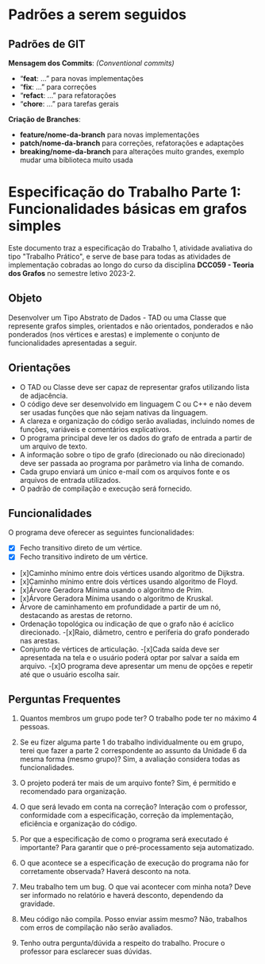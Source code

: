 # Padrões a serem seguidos

## ******************************Padrões de GIT******************************

**Mensagem dos Commits**: *(Conventional commits)*

- “**feat**: …” para novas implementações
- “**fix**: …” para correções
- “**refact**: …” para refatorações
- “**chore**: …” para tarefas gerais

**Criação de Branches**:

- **feature/nome-da-branch** para novas implementações
- **patch/nome-da-branch** para correções, refatorações e adaptações
- **breaking/nome-da-branch** para alterações muito grandes, exemplo mudar uma biblioteca muito usada

# Especificação do Trabalho Parte 1: Funcionalidades básicas em grafos simples

Este documento traz a especificação do Trabalho 1, atividade avaliativa do tipo "Trabalho Prático", e serve de base
para todas as atividades de implementação cobradas ao longo do curso da disciplina **DCC059 - Teoria dos Grafos** no
semestre letivo 2023-2.

## Objeto
Desenvolver um Tipo Abstrato de Dados - TAD ou uma Classe que represente grafos simples, orientados e
não orientados, ponderados e não ponderados (nos vértices e arestas) e implemente o conjunto de funcionalidades
apresentadas a seguir.

## Orientações
- O TAD ou Classe deve ser capaz de representar grafos utilizando lista de adjacência.
- O código deve ser desenvolvido em linguagem C ou C++ e não devem ser usadas funções que não sejam nativas
  da linguagem.
- A clareza e organização do código serão avaliadas, incluindo nomes de funções, variáveis e comentários explicativos.
- O programa principal deve ler os dados do grafo de entrada a partir de um arquivo de texto.
- A informação sobre o tipo de grafo (direcionado ou não direcionado) deve ser passada ao programa por parâmetro via linha de comando.
- Cada grupo enviará um único e-mail com os arquivos fonte e os arquivos de entrada utilizados.
- O padrão de compilação e execução será fornecido.

## Funcionalidades
O programa deve oferecer as seguintes funcionalidades:
- [x] Fecho transitivo direto de um vértice.
- [x] Fecho transitivo indireto de um vértice.
- [x]Caminho mínimo entre dois vértices usando algoritmo de Dijkstra.
- [x]Caminho mínimo entre dois vértices usando algoritmo de Floyd.
- [x]Árvore Geradora Mínima usando o algoritmo de Prim.
- [x]Árvore Geradora Mínima usando o algoritmo de Kruskal.
- Árvore de caminhamento em profundidade a partir de um nó, destacando as arestas de retorno.
- Ordenação topológica ou indicação de que o grafo não é acíclico direcionado.
-[x]Raio, diâmetro, centro e periferia do grafo ponderado nas arestas.
- Conjunto de vértices de articulação.
-[x]Cada saída deve ser apresentada na tela e o usuário poderá optar por salvar a saída em arquivo.
-[x]O programa deve apresentar um menu de opções e repetir até que o usuário escolha sair.

## Perguntas Frequentes
1. Quantos membros um grupo pode ter?
   O trabalho pode ter no máximo 4 pessoas.

2. Se eu fizer alguma parte 1 do trabalho individualmente ou em grupo, terei que fazer a parte 2 correspondente ao assunto da Unidade 6 da mesma forma (mesmo grupo)?
   Sim, a avaliação considera todas as funcionalidades.

3. O projeto poderá ter mais de um arquivo fonte?
   Sim, é permitido e recomendado para organização.

4. O que será levado em conta na correção?
   Interação com o professor, conformidade com a especificação, correção da implementação, eficiência e organização do código.

5. Por que a especificação de como o programa será executado é importante?
   Para garantir que o pré-processamento seja automatizado.

6. O que acontece se a especificação de execução do programa não for corretamente observada?
   Haverá desconto na nota.

7. Meu trabalho tem um bug. O que vai acontecer com minha nota?
   Deve ser informado no relatório e haverá desconto, dependendo da gravidade.

8. Meu código não compila. Posso enviar assim mesmo?
   Não, trabalhos com erros de compilação não serão avaliados.

9. Tenho outra pergunta/dúvida a respeito do trabalho.
   Procure o professor para esclarecer suas dúvidas.
